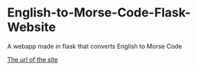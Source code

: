 # English-to-Morse-Code-Flask-Website
A webapp made in flask that converts English to Morse Code

[The url of the site](https://english2morse-code.imightbeme.repl.co/)

